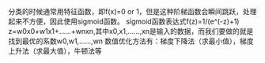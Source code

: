 分类的时候通常用特征函数，即f(x)=0 or 1，但是这种阶梯函数会瞬间跳跃，处理起来不方便，因此使用sigmoid函数。
sigmoid函数表达式f(z)=1/(e^(-z)+1)
z=w0x0+w1x1+……+wnxn,其中x0,x1,……,xn是输入的数据，而我们要做的就是找到最优的系数w0,w1,……,wn
数值优化方法有：梯度下降法（求最小值），梯度上升法（求最大值），牛顿法等
